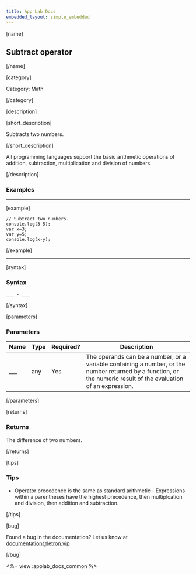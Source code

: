 ```yaml
---
title: App Lab Docs
embedded_layout: simple_embedded
---
```


[name]

## Subtract operator

[/name]

[category]

Category: Math

[/category]

[description]

[short_description]

Subtracts two numbers.

[/short_description]

All programming languages support the basic arithmetic operations of addition, subtraction, multiplication and division of numbers.

[/description]

### Examples
____________________________________________________

[example]

```
// Subtract two numbers.
console.log(3-5);
var x=3;
var y=5;
console.log(x-y);
```

[/example]

____________________________________________________

[syntax]

### Syntax

```
___ - ___
```

[/syntax]

[parameters]

### Parameters

| Name  | Type | Required? | Description |
|-----------------|------|-----------|-------------|
| ___ | any | Yes | The operands can be a number, or a variable containing a number, or the number returned by a function, or the numeric result of the evaluation of an expression. |

[/parameters]

[returns]

### Returns
The difference of two numbers.

[/returns]

[tips]

### Tips

- Operator precedence is the same as standard arithmetic - Expressions within a parentheses have the highest precedence, then multiplcation and division, then addition and subtraction.

[/tips]

[bug]

Found a bug in the documentation? Let us know at documentation@letron.vip

[/bug]

<%= view :applab_docs_common %>
